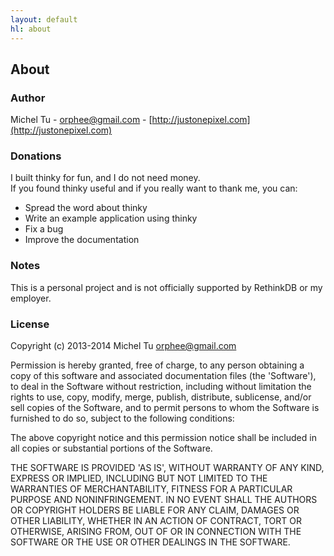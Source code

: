 ```yaml
---
layout: default
hl: about
---
```


## About

### Author

Michel Tu - <a href="mailto:orphee@gmail.com">orphee@gmail.com</a> - [http://justonepixel.com](http://justonepixel.com)


### Donations

I built thinky for fun, and I do not need money.   
If you found thinky useful and if you really want to thank me, you can:

- Spread the word about thinky
- Write an example application using thinky
- Fix a bug
- Improve the documentation


### Notes
This is a personal project and is not officially supported by RethinkDB or my employer.


### License
Copyright (c) 2013-2014 Michel Tu [orphee@gmail.com](orphee@gmail.com)

Permission is hereby granted, free of charge, to any person obtaining a copy of this
software and associated documentation files (the 'Software'), to deal in the Software
without restriction, including without limitation the rights to use, copy, modify, merge,
publish, distribute, sublicense, and/or sell copies of the Software, and to permit
persons to whom the Software is furnished to do so, subject to the following conditions:

The above copyright notice and this permission notice shall be included in all copies or
substantial portions of the Software.

THE SOFTWARE IS PROVIDED 'AS IS', WITHOUT WARRANTY OF ANY KIND, EXPRESS OR IMPLIED,
INCLUDING BUT NOT LIMITED TO THE WARRANTIES OF MERCHANTABILITY, FITNESS FOR A PARTICULAR
PURPOSE AND NONINFRINGEMENT. IN NO EVENT SHALL THE AUTHORS OR COPYRIGHT HOLDERS BE LIABLE
FOR ANY CLAIM, DAMAGES OR OTHER LIABILITY, WHETHER IN AN ACTION OF CONTRACT, TORT OR
OTHERWISE, ARISING FROM, OUT OF OR IN CONNECTION WITH THE SOFTWARE OR THE USE OR OTHER
DEALINGS IN THE SOFTWARE.
